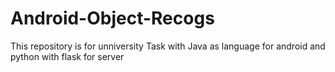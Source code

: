 # Android-Object-Recogs
This repository is for unniversity Task with Java as language for android and python with flask for server
